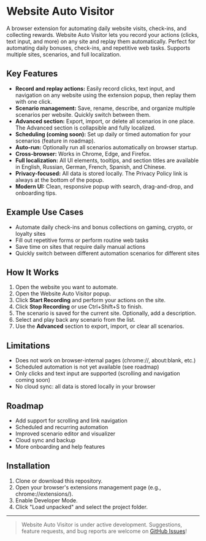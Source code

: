 # Website Auto Visitor

A browser extension for automating daily website visits, check-ins, and collecting rewards. Website Auto Visitor lets you record your actions (clicks, text input, and more) on any site and replay them automatically. Perfect for automating daily bonuses, check-ins, and repetitive web tasks. Supports multiple sites, scenarios, and full localization.

## Key Features
- **Record and replay actions:** Easily record clicks, text input, and navigation on any website using the extension popup, then replay them with one click.
- **Scenario management:** Save, rename, describe, and organize multiple scenarios per website. Quickly switch between them.
- **Advanced section:** Export, import, or delete all scenarios in one place. The Advanced section is collapsible and fully localized.
- **Scheduling (coming soon):** Set up daily or timed automation for your scenarios (feature in roadmap).
- **Auto-run:** Optionally run all scenarios automatically on browser startup.
- **Cross-browser:** Works in Chrome, Edge, and Firefox.
- **Full localization:** All UI elements, tooltips, and section titles are available in English, Russian, German, French, Spanish, and Chinese.
- **Privacy-focused:** All data is stored locally. The Privacy Policy link is always at the bottom of the popup.
- **Modern UI:** Clean, responsive popup with search, drag-and-drop, and onboarding tips.


## Example Use Cases
- Automate daily check-ins and bonus collections on gaming, crypto, or loyalty sites
- Fill out repetitive forms or perform routine web tasks
- Save time on sites that require daily manual actions
- Quickly switch between different automation scenarios for different sites

## How It Works
1. Open the website you want to automate.
2. Open the Website Auto Visitor popup.
3. Click **Start Recording** and perform your actions on the site.
4. Click **Stop Recording** or use Ctrl+Shift+S to finish.
5. The scenario is saved for the current site. Optionally, add a description.
6. Select and play back any scenario from the list.
7. Use the **Advanced** section to export, import, or clear all scenarios.

## Limitations
- Does not work on browser-internal pages (chrome://, about:blank, etc.)
- Scheduled automation is not yet available (see roadmap)
- Only clicks and text input are supported (scrolling and navigation coming soon)
- No cloud sync: all data is stored locally in your browser

## Roadmap
- Add support for scrolling and link navigation
- Scheduled and recurring automation
- Improved scenario editor and visualizer
- Cloud sync and backup
- More onboarding and help features

## Installation
1. Clone or download this repository.
2. Open your browser's extensions management page (e.g., chrome://extensions/).
3. Enable Developer Mode.
4. Click "Load unpacked" and select the project folder.

---

> Website Auto Visitor is under active development. Suggestions, feature requests, and bug reports are welcome on [GitHub Issues](https://github.com/yourusername/website-auto-visitor/issues)!